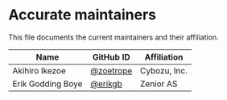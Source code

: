 # Accurate maintainers

 This file documents the current maintainers and their affiliation.

| Name              | GitHub ID                                | Affiliation  |
|-------------------|------------------------------------------|--------------|
| Akihiro Ikezoe    | [@zoetrope](https://github.com/zoetrope) | Cybozu, Inc. |
| Erik Godding Boye | [@erikgb](https://github.com/erikgb)     | Zenior AS    |

